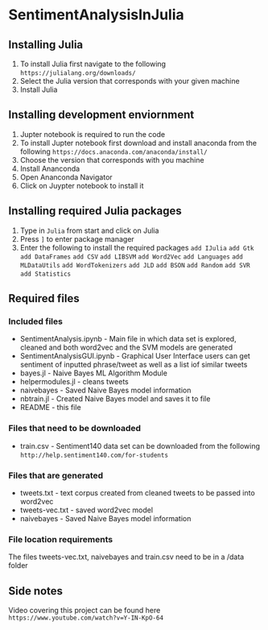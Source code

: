 # SentimentAnalysisInJulia

## Installing Julia
1. To install Julia first navigate to the following ```https://julialang.org/downloads/```
2. Select the Julia version that corresponds with your given machine
3. Install Julia

## Installing development enviornment
1. Jupter notebook is required to run the code
2. To install Jupter notebook first download and install anaconda from the following ```https://docs.anaconda.com/anaconda/install/```
3. Choose the version that corresponds with you machine
4. Install Ananconda
5. Open Ananconda Navigator
6. Click on Juypter notebook to install it

## Installing required Julia packages
1. Type in ```Julia``` from start and click on Julia
2. Press ```]``` to enter package manager
3. Enter the following to install the required packages
  ```add IJulia```
  ```add Gtk```
  ```add DataFrames```
  ```add CSV```
  ```add LIBSVM```
  ```add Word2Vec```
  ```add Languages```
  ```add MLDataUtils```
  ```add WordTokenizers```
  ```add JLD```
  ```add BSON```
  ```add Random```
  ```add SVR```
  ```add Statistics```

## Required files

### Included files
- SentimentAnalysis.ipynb - Main file in which data set is explored, cleaned and both word2vec and the SVM models are generated
- SentimentAnalysisGUI.ipynb - Graphical User Interface users can get sentiment of inputted phrase/tweet as well as a list iof similar tweets
- bayes.jl - Naive Bayes ML Algorithm Module
- helpermodules.jl - cleans tweets 
- naivebayes - Saved Naive Bayes model information
- nbtrain.jl - Created Naive Bayes model and saves it to file
- README - this file

### Files that need to be downloaded
- train.csv - Sentiment140 data set can be downloaded from the following ```http://help.sentiment140.com/for-students```

### Files that are generated
- tweets.txt - text corpus created from cleaned tweets to be passed into word2vec
- tweets-vec.txt - saved word2vec model
- naivebayes - Saved Naive Bayes model information

### File location requirements
The files tweets-vec.txt, naivebayes and train.csv need to be in a /data folder

## Side notes
Video covering this project can be found here ```https://www.youtube.com/watch?v=Y-IN-KpO-64```
